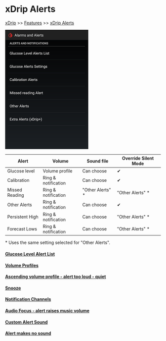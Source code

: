 # xDrip Alerts  
[xDrip](../README.md) >> [Features](./Features_page.md) >> [xDrip Alerts](./Alerts_page.md)  
  
![](./images/Alerts.png)  
  
|  Alert |  Volume |  Sound file |  Override Silent Mode |  
| ----- | ------ | ---------- | -------------------- |  
| Glucose level | Volume profile | Can choose | &#10004; |  
| Calibration | Ring & notification | Can choose | &#10004; |  
| Missed Reading | Ring & notification | "Other Alerts" \* | "Other Alerts" \* | 
| Other Alerts | Ring & notification | Can choose | &#10004; |  
| Persistent High | Ring & notification | Can choose | "Other Alerts" \* |  
| Forecast Lows | Ring & notification | Can choose | "Other Alerts" \* |

 \* Uses the same setting selected for "Other Alerts".  

  
#### [Glucose Level Alert List](./Glucose-level-alerts.md)
#### [Volume Profiles](./Volume-profiles.md)  
#### [Ascending volume profile - alert too loud - quiet](./Ascending-volume-profile.md)
#### [Snooze](./Snooze.md)
#### [Notification Channels](./Notification-channels.md)
#### [Audio Focus - alert raises music volume](./AudioFocus.md)
#### [Custom Alert Sound](./Custom-Alert-Sound.md)
#### [Alert makes no sound](./Silent-alert.md)
